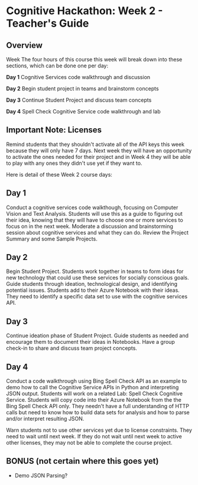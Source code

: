 # Cognitive Hackathon: Week 2 - Teacher's Guide
## Overview

Week The four hours of this course this week will break down into these sections, which can be done one per day:

**Day 1**  Cognitive Services code walkthrough and discussion

**Day 2**  Begin student project in teams and brainstorm concepts

**Day 3**  Continue Student Project and discuss team concepts

**Day 4**  Spell Check Cognitive Service code walkthrough and lab

## Important Note: Licenses

Remind students that they shouldn't activate all of the API keys this week because they will only have 7 days. Next week they will have an opportunity to activate the ones needed for their project and in Week 4 they will be able to play with any ones they didn't use yet if they want to.


Here is detail of these Week 2 course days:

## Day 1

Conduct a cognitive services code walkthough, focusing on Computer Vision and Text Analysis. Students will use this as a guide to figuring out their idea, knowing that they will have to choose one or more services to focus on in the next week. Moderate a discussion and brainstorming session about cognitive services and what they can do. Review the Project Summary and some Sample Projects.

## Day 2

Begin Student Project. Students work together in teams to form ideas for new technology that could use these services for socially conscious goals. Guide students through ideation, technological design, and identifying potential issues. Students add to their Azure Notebook with their ideas. They need to identify a specific data set to use with the cognitive services API.

## Day 3

Continue ideation phase of Student Project. Guide students as needed and encourage them to document their ideas in Notebooks. Have a group check-in to share and discuss team project concepts.

## Day 4

Conduct a code walkthrough using Bing Spell Check API as an example to demo how to call the Cognitive Service APIs in Python and interpreting JSON output. Students will work on a related Lab: Spell Check Cognitive Service. Students will copy code into their Azure Notebook from the the Bing Spell Check API only. They needn't have a full understanding of  HTTP calls but need to know how to build data sets for analysis and how to parse and/or interpret resulting JSON.

Warn students not to use other services yet due to license constraints. They need to wait until next week. If they do not wait until next week to active other licenses, they may not be able to complete the course project.


## BONUS (not certain where this goes yet)

* Demo JSON Parsing?